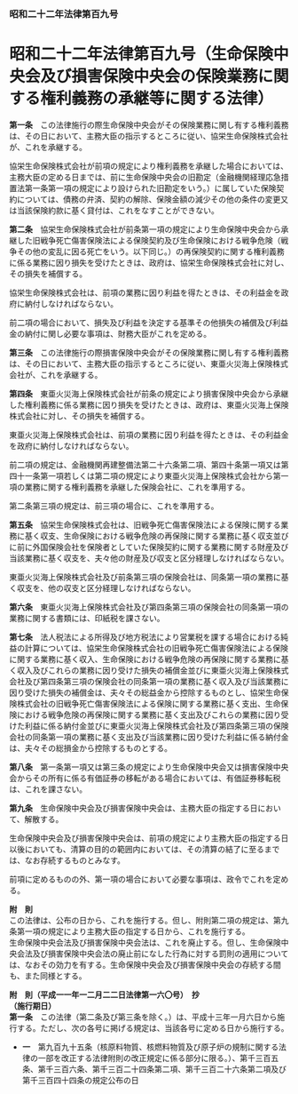 ### 昭和二十二年法律第百九号  
# 昭和二十二年法律第百九号（生命保険中央会及び損害保険中央会の保険業務に関する権利義務の承継等に関する法律）  
  
**第一条**　この法律施行の際生命保険中央会がその保険業務に関し有する権利義務は、その日において、主務大臣の指示するところに従い、協栄生命保険株式会社が、これを承継する。  
  
協栄生命保険株式会社が前項の規定により権利義務を承継した場合においては、主務大臣の定める日までは、前に生命保険中央会の旧勘定（金融機関経理応急措置法第一条第一項の規定により設けられた旧勘定をいう。）に属していた保険契約については、債務の弁済、契約の解除、保険金額の減少その他の条件の変更又は当該保険約款に基く貸付は、これをなすことができない。  
  
**第二条**　協栄生命保険株式会社が前条第一項の規定により生命保険中央会から承継した旧戦争死亡傷害保険法による保険契約及び生命保険における戦争危険（戦争その他の変乱に因る死亡をいう。以下同じ。）の再保険契約に関する権利義務に係る業務に因り損失を受けたときは、政府は、協栄生命保険株式会社に対し、その損失を補償する。  
  
協栄生命保険株式会社は、前項の業務に因り利益を得たときは、その利益金を政府に納付しなければならない。  
  
前二項の場合において、損失及び利益を決定する基準その他損失の補償及び利益金の納付に関し必要な事項は、財務大臣がこれを定める。  
  
**第三条**　この法律施行の際損害保険中央会がその保険業務に関し有する権利義務は、その日において、主務大臣の指示するところに従い、東亜火災海上保険株式会社が、これを承継する。  
  
**第四条**　東亜火災海上保険株式会社が前条の規定により損害保険中央会から承継した権利義務に係る業務に因り損失を受けたときは、政府は、東亜火災海上保険株式会社に対し、その損失を補償する。  
  
東亜火災海上保険株式会社は、前項の業務に因り利益を得たときは、その利益金を政府に納付しなければならない。  
  
前二項の規定は、金融機関再建整備法第二十六条第二項、第四十条第一項又は第四十一条第一項若しくは第二項の規定により東亜火災海上保険株式会社から第一項の業務に関する権利義務を承継した保険会社に、これを準用する。  
  
第二条第三項の規定は、前三項の場合に、これを準用する。  
  
**第五条**　協栄生命保険株式会社は、旧戦争死亡傷害保険法による保険に関する業務に基く収支、生命保険における戦争危険の再保険に関する業務に基く収支並びに前に外国保険会社を保険者としていた保険契約に関する業務に関する財産及び当該業務に基く収支を、夫々他の財産及び収支と区分経理しなければならない。  
  
東亜火災海上保険株式会社及び前条第三項の保険会社は、同条第一項の業務に基く収支を、他の収支と区分経理しなければならない。  
  
**第六条**　東亜火災海上保険株式会社及び第四条第三項の保険会社の同条第一項の業務に関する書類には、印紙税を課さない。  
  
**第七条**　法人税法による所得及び地方税法により営業税を課する場合における純益の計算については、協栄生命保険株式会社の旧戦争死亡傷害保険法による保険に関する業務に基く収入、生命保険における戦争危険の再保険に関する業務に基く収入及びこれらの業務に因り受けた損失の補償金並びに東亜火災海上保険株式会社及び第四条第三項の保険会社の同条第一項の業務に基く収入及び当該業務に因り受けた損失の補償金は、夫々その総益金から控除するものとし、協栄生命保険株式会社の旧戦争死亡傷害保険法による保険に関する業務に基く支出、生命保険における戦争危険の再保険に関する業務に基く支出及びこれらの業務に因り受けた利益に係る納付金並びに東亜火災海上保険株式会社及び第四条第三項の保険会社の同条第一項の業務に基く支出及び当該業務に因り受けた利益に係る納付金は、夫々その総損金から控除するものとする。  
  
**第八条**　第一条第一項又は第三条の規定により生命保険中央会又は損害保険中央会からその所有に係る有価証券の移転がある場合においては、有価証券移転税は、これを課さない。  
  
**第九条**　生命保険中央会及び損害保険中央会は、主務大臣の指定する日において、解散する。  
  
生命保険中央会及び損害保険中央会は、前項の規定により主務大臣の指定する日以後においても、清算の目的の範囲内においては、その清算の結了に至るまでは、なお存続するものとみなす。  
  
前項に定めるものの外、第一項の場合において必要な事項は、政令でこれを定める。  
  
**附　則**  
この法律は、公布の日から、これを施行する。但し、附則第二項の規定は、第九条第一項の規定により主務大臣の指定する日から、これを施行する。  
生命保険中央会法及び損害保険中央会法は、これを廃止する。但し、生命保険中央会法及び損害保険中央会法の廃止前になした行為に対する罰則の適用については、なおその効力を有する。生命保険中央会及び損害保険中央会の存続する間も、また同様とする。  
  
**附　則（平成一一年一二月二二日法律第一六〇号）　抄**  
**（施行期日）**  
**第一条**　この法律（第二条及び第三条を除く。）は、平成十三年一月六日から施行する。ただし、次の各号に掲げる規定は、当該各号に定める日から施行する。  
* **一**　第九百九十五条（核原料物質、核燃料物質及び原子炉の規制に関する法律の一部を改正する法律附則の改正規定に係る部分に限る。）、第千三百五条、第千三百六条、第千三百二十四条第二項、第千三百二十六条第二項及び第千三百四十四条の規定公布の日  
  
